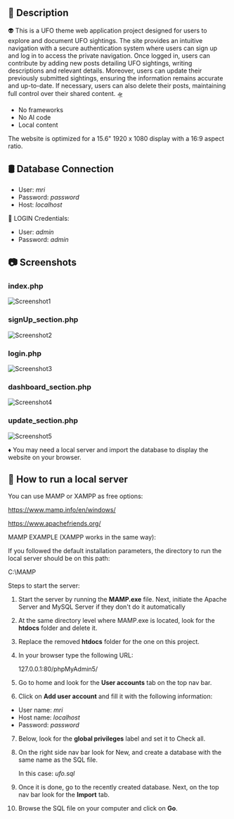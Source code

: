 ## 📄 Description

👽 This is a UFO theme web application project designed for users to explore and document UFO sightings. 
The site provides an intuitive navigation with a secure authentication system where users can sign up and log in to access the private navigation.
Once logged in, users can contribute by adding new posts detailing UFO sightings, writing descriptions and relevant details.
Moreover, users can update their previously submitted sightings, ensuring the information remains accurate and up-to-date.
If necessary, users can also delete their posts, maintaining full control over their shared content. 🛸


* No frameworks
* No AI code
* Local content

The website is optimized for a 15.6" 1920 x 1080 display with a 16:9 aspect ratio.

## 🛢️ Database Connection

- User: <i>mri</i> 
- Password: <i>password</i>
- Host: <i>localhost</i>

🔑 LOGIN Credentials:

- User: <i>admin</i>
- Password: <i>admin</i>


## 📷 Screenshots

### index.php
![Screenshot1](screenshots/Screenshot1.webp)

### signUp_section.php
![Screenshot2](screenshots/Screenshot2.webp)

### login.php
![Screenshot3](screenshots/Screenshot3.webp)

### dashboard_section.php
![Screenshot4](screenshots/Screenshot4.webp)

### update_section.php
![Screenshot5](screenshots/Screenshot5.webp)


♦️ You may need a local server and import the database to display the website on your browser. 

## 📒 How to run a local server

You can use MAMP or XAMPP as free options:

https://www.mamp.info/en/windows/

https://www.apachefriends.org/

MAMP EXAMPLE (XAMPP works in the same way):

If you followed the default installation parameters, the directory to run the local server should be on this path: 

   C:\MAMP

Steps to start the server:

1. Start the server by running the <strong>MAMP.exe</strong> file. Next, initiate the Apache Server and MySQL Server if they don't do it automatically

2. At the same directory level where MAMP.exe is located, look for the <strong>htdocs</strong> folder and delete it.

3. Replace the removed <strong>htdocs</strong> folder for the one on this project.

4. In your browser type the following URL: 

   127.0.0.1:80/phpMyAdmin5/

5. Go to home and look for the <strong>User accounts</strong> tab on the top nav bar.

6. Click on <strong>Add user account</strong> and fill it with the following information: 

  - User name: <i>mri</i>
  - Host name: <i>localhost</i>
  - Password: <i>password</i>

7. Below, look for the <strong>global privileges</strong> label and set it to Check all.

8. On the right side nav bar look for New, and create a database with the same name as the SQL file. 

   In this case:  <i>ufo.sql</i>

9. Once it is done, go to the recently created database. Next, on the top nav bar look for the <strong>Import</strong> tab.

10. Browse the SQL file on your computer and click on <strong>Go</strong>.
  




